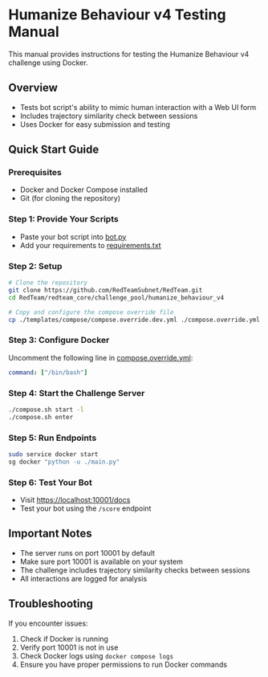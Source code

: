 # Humanize Behaviour v4 Testing Manual

This manual provides instructions for testing the Humanize Behaviour v4 challenge using Docker.

## Overview

- Tests bot script's ability to mimic human interaction with a Web UI form
- Includes trajectory similarity check between sessions
- Uses Docker for easy submission and testing

## Quick Start Guide

### Prerequisites

- Docker and Docker Compose installed
- Git (for cloning the repository)

### Step 1: Provide Your Scripts

- Paste your bot script into [bot.py](../src/bot/src/core/bot.py)
- Add your requirements to [requirements.txt](../src/bot/requirements.txt)

### Step 2: Setup

```bash
# Clone the repository
git clone https://github.com/RedTeamSubnet/RedTeam.git
cd RedTeam/redteam_core/challenge_pool/humanize_behaviour_v4

# Copy and configure the compose override file
cp ./templates/compose/compose.override.dev.yml ./compose.override.yml
```

### Step 3: Configure Docker

Uncomment the following line in [compose.override.yml](../compose.override.yml):

```yml
command: ["/bin/bash"]
```

### Step 4: Start the Challenge Server

```bash
./compose.sh start -l
./compose.sh enter
```

### Step 5: Run Endpoints

```bash
sudo service docker start
sg docker "python -u ./main.py"
```

### Step 6: Test Your Bot

- Visit <https://localhost:10001/docs>
- Test your bot using the `/score` endpoint

## Important Notes

- The server runs on port 10001 by default
- Make sure port 10001 is available on your system
- The challenge includes trajectory similarity checks between sessions
- All interactions are logged for analysis

## Troubleshooting

If you encounter issues:

1. Check if Docker is running
2. Verify port 10001 is not in use
3. Check Docker logs using `docker compose logs`
4. Ensure you have proper permissions to run Docker commands
